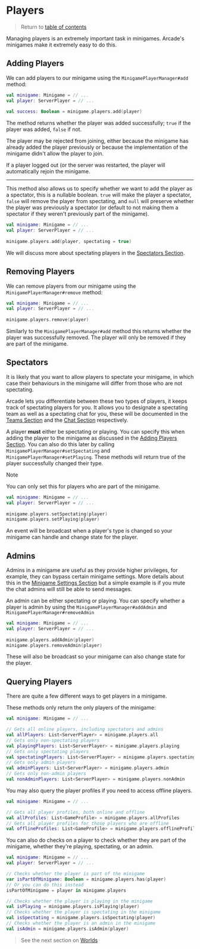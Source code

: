 # Players

> Return to [table of contents](getting-started.md)

Managing players is an extremely important task in minigames. Arcade's minigames make it extremely easy to do this.

## Adding Players

We can add players to our minigame using the `MinigamePlayerManager#add` method:

```kotlin
val minigame: Minigame = // ...
val player: ServerPlayer = // ...
    
val success: Boolean = minigame.players.add(player)
```

The method returns whether the player was added successfully; `true` if the player was added, `false` if not.

The player may be rejected from joining, either because the minigame has already added the player previously or because the implementation of the minigame didn't allow the player to join.

If a player logged out (or the server was restarted, the player will automatically rejoin the minigame.

--- 

This method also allows us to specify whether we want to add the player as a spectator, this is a nullable boolean. `true` will make the player a spectator, `false` will remove the player from spectating, and `null` will preserve whether the player was previously a spectator (or default to not making them a spectator if they weren't previously part of the minigame).

```kotlin
val minigame: Minigame = // ...
val player: ServerPlayer = // ...
    
minigame.players.add(player, spectating = true)
```

We will discuss more about spectating players in the [Spectators Section](#spectators).

## Removing Players

We can remove players from our minigame using the `MinigamePlayerManager#remove` method:

```kotlin
val minigame: Minigame = // ...
val player: ServerPlayer = // ...
    
minigame.players.remove(player)
```

Similarly to the `MinigamePlayerManager#add` method this returns whether the player was successfully removed. The player will only be removed if they are part of the minigame.

## Spectators

It is likely that you want to allow players to spectate your minigame, in which case their behaviours in the minigame will differ from those who are not spectating.

Arcade lets you differentiate between these two types of players, it keeps track of spectating players for you. 
It allows you to designate a spectating team as well as a spectating chat for you, these will be documented in the [Teams Section](teams.md) and the [Chat Section](chat.md) respectively.

A player **must** either be spectating or playing. You can specify this when adding the player to the minigame as discussed in the [Adding Players Section](#adding-players).
You can also do this later by calling `MinigamePlayerManager#setSpectating` and `MinigamePlayerManager#setPlaying`. These methods will return true of the player successfully changed their type. 

> [!NOTE]
> You can only set this for players who are part of the minigame.

```kotlin
val minigame: Minigame = // ...
val player: ServerPlayer = // ...
    
minigame.players.setSpectating(player)
minigame.players.setPlaying(player)
```

An event will be broadcast when a player's type is changed so your minigame can handle and change state for the player.

## Admins

Admins in a minigame are useful as they provide higher privileges,
for example, they can bypass certain minigame settings.
More details about this in the [Minigame Settings Section](settings.md) but a simple example is if you mute the chat admins will still be able to send messages. 

An admin can be either spectating or playing. You can specify whether a player is admin by using the `MinigamePlayerManager#addAdmin` and `MinigamePlayerManager#removeAdmin`

```kotlin
val minigame: Minigame = // ...
val player: ServerPlayer = // ...
    
minigame.players.addAdmin(player)
minigame.players.removeAdmin(player)
```

These will also be broadcast so your minigame can also change state for the player.

## Querying Players

There are quite a few different ways to get players in a minigame.

These methods only return the only players of the minigame:
```kotlin
val minigame: Minigame = // ...

// Gets all online players, including spectators and admins
val allPlayers: List<ServerPlayer> = minigame.players.all
// Gets only non-spectating players
val playingPlayers: List<ServerPlayer> = minigame.players.playing
// Gets only spectating players
val spectatingPlayers: List<ServerPlayer> = minigame.players.spectating
// Gets only admin players
val adminPlayers: List<ServerPlayer> = minigame.players.admin
// Gets only non-admin players
val nonAdminPlayers: List<ServerPlayer> = minigame.players.nonAdmin
```

You may also query the player profiles if you need to access offline players.
```kotlin
val minigame: Minigame = // ...

// Gets all player profiles, both online and offline
val allProfiles: List<GameProfile> = minigame.players.allProfiles
// Gets all player profiles for those players who are offline
val offlineProfiles: List<GameProfile> = minigame.players.offlineProfiles
```

You can also do checks on a player to check whether they are part of the minigame,
whether they're playing, spectating, or an admin.

```kotlin
val minigame: Minigame = // ...
val player: ServerPlayer = // ...

// Checks whether the player is part of the minigame
var isPartOfMinigame: Boolean = minigame.players.has(player)
// Or you can do this instead
isPartOfMinigame = player in minigame.players

// Checks whether the player is playing in the minigame
val isPlaying = minigame.players.isPlaying(player)
// Checks whether the player is spectating in the minigame
val isSpectating = minigame.players.isSpectating(player)
// Checks whether the player is an admin in the minigame
val isAdmin = minigame.players.isAdmin(player)
```

> See the next section on [Worlds](worlds.md)
